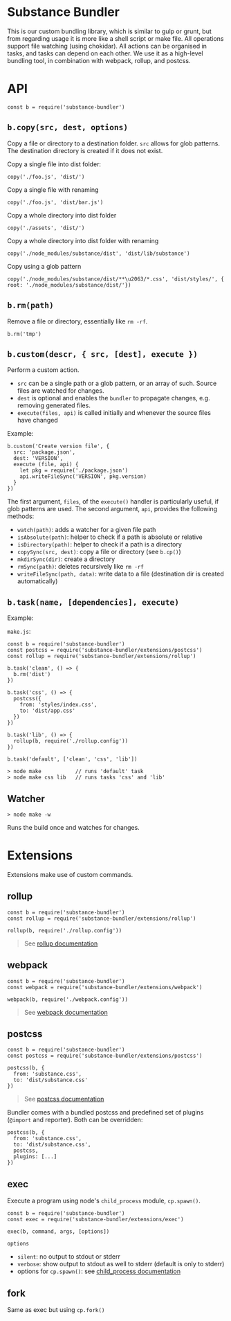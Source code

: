 # Substance Bundler

This is our custom bundling library, which is similar to gulp or grunt, but from regarding usage it is more like a shell script or make file.
All operations support file watching (using chokidar). All actions can be organised in tasks, and tasks can depend on each other.
We use it as a high-level bundling tool, in combination with webpack, rollup, and postcss.

# API

```
const b = require('substance-bundler')
```

## `b.copy(src, dest, options)`

Copy a file or directory to a destination folder. `src` allows for glob patterns.
The destination directory is created if it does not exist.

Copy a single file into dist folder:
```
copy('./foo.js', 'dist/')
```

Copy a single file with renaming
```
copy('./foo.js', 'dist/bar.js')
```

Copy a whole directory into dist folder
```
copy('./assets', 'dist/')
```

Copy a whole directory into dist folder with renaming
```
copy('./node_modules/substance/dist', 'dist/lib/substance')
```

Copy using a glob pattern
```
copy('./node_modules/substance/dist/**\u2063/*.css', 'dist/styles/', { root: './node_modules/substance/dist/'})
```

## `b.rm(path)`

Remove a file or directory, essentially like `rm -rf`.

```
b.rm('tmp')
```

## `b.custom(descr, { src, [dest], execute })`

Perform a custom action.
- `src` can be a single path or a glob pattern, or an array of such.
  Source files are watched for changes.
- `dest` is optional and enables the `bundler` to propagate changes, e.g. removing generated files.
- `execute(files, api)` is called initially and whenever the source files have changed

Example:
```
b.custom('Create version file', {
  src: 'package.json',
  dest: 'VERSION',
  execute (file, api) {
    let pkg = require('./package.json')
    api.writeFileSync('VERSION', pkg.version)
  }
})
```

The first argument, `files`, of the `execute()` handler is particularly useful, if glob patterns are used.
The second argument, `api`, provides the following methods:
- `watch(path)`: adds a watcher for a given file path
- `isAbsolute(path)`: helper to check if a path is absolute or relative
- `isDirectory(path)`: helper to check if a path is a directory
- `copySync(src, dest)`: copy a file or directory (see `b.cp()`)
- `mkdirSync(dir)`: create a directory
- `rmSync(path)`: deletes recursively like `rm -rf`
- `writeFileSync(path, data)`: write data to a file (destination dir is created automatically)

## `b.task(name, [dependencies], execute)`

Example:

`make.js`:
```
const b = require('substance-bundler')
const postcss = require('substance-bundler/extensions/postcss')
const rollup = require('substance-bundler/extensions/rollup')

b.task('clean', () => {
  b.rm('dist')
})

b.task('css', () => {
  postcss({
    from: 'styles/index.css',
    to: 'dist/app.css'
  })
})

b.task('lib', () => {
  rollup(b, require('./rollup.config'))
})

b.task('default', ['clean', 'css', 'lib'])
```

```
> node make           // runs 'default' task
> node make css lib   // runs tasks 'css' and 'lib'
```

## Watcher

```
> node make -w
```

Runs the build once and watches for changes.

# Extensions

Extensions make use of custom commands.

## rollup

```
const b = require('substance-bundler')
const rollup = require('substance-bundler/extensions/rollup')

rollup(b, require('./rollup.config'))
```

> See [rollup documentation](https://rollupjs.org/guide/en/#big-list-of-options)

## webpack

```
const b = require('substance-bundler')
const webpack = require('substance-bundler/extensions/webpack')

webpack(b, require('./webpack.config'))
```

> See [webpack documentation](https://webpack.js.org/configuration/)

## postcss

```
const b = require('substance-bundler')
const postcss = require('substance-bundler/extensions/postcss')

postcss(b, {
  from: 'substance.css',
  to: 'dist/substance.css'
})
```

> See [postcss documentation](http://api.postcss.org/global.html#processOptions)

Bundler comes with a bundled postcss and predefined set of plugins (`@import` and reporter).
Both can be overridden:
```
postcss(b, {
  from: 'substance.css',
  to: 'dist/substance.css',
  postcss,
  plugins: [...]
})
```

## exec

Execute a program using node's `child_process` module, `cp.spawn()`.

```
const b = require('substance-bundler')
const exec = require('substance-bundler/extensions/exec')

exec(b, command, args, [options])
```
`options`
  - `silent`: no output to stdout or stderr
  - `verbose`: show output to stdout as well to stderr (default is only to stderr)
  - options for `cp.spawn()`: see [child_process documentation](https://nodejs.org/api/child_process.html#child_process_child_process_spawn_command_args_options)

## fork

Same as exec but using `cp.fork()`

